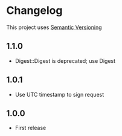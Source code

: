 # Changelog

This project uses [Semantic Versioning](http://semver.org)

## 1.1.0

* Digest::Digest is deprecated; use Digest

## 1.0.1

* Use UTC timestamp to sign request

## 1.0.0

* First release
